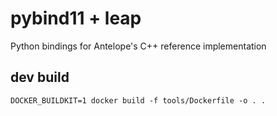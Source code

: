 # pybind11 + leap

Python bindings for Antelope's C++ reference implementation

## dev build

`DOCKER_BUILDKIT=1 docker build -f tools/Dockerfile -o . .`
